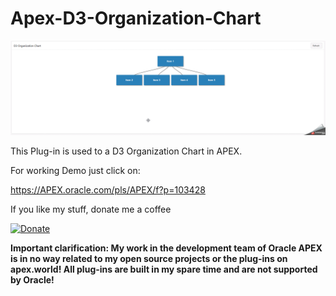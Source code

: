  # Apex-D3-Organization-Chart

![Screenshot](https://github.com/RonnyWeiss/Apex-D3-Organization-Chart/blob/master/screenshot.gif?raw=true)

This Plug-in is used to a D3 Organization Chart in APEX.

For working Demo just click on:

https://APEX.oracle.com/pls/APEX/f?p=103428

If you like my stuff, donate me a coffee

[![Donate](https://img.shields.io/badge/Donate-PayPal-green.svg)](https://www.paypal.me/RonnyW1)

**Important clarification: My work in the development team of Oracle APEX is in no way related to my open source projects or the plug-ins on apex.world! All plug-ins are built in my spare time and are not supported by Oracle!**